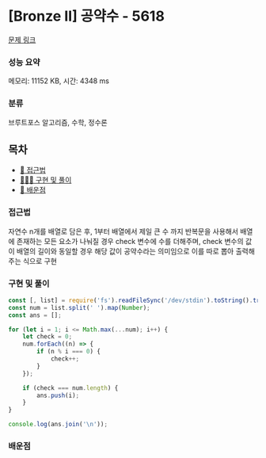 # [Bronze II] 공약수 - 5618

[문제 링크](https://www.acmicpc.net/problem/5618)

### 성능 요약

메모리: 11152 KB, 시간: 4348 ms

### 분류

브루트포스 알고리즘, 수학, 정수론

## 목차

-   [🤔 접근법](#접근법)
-   [👨🏻‍💻 구현 및 풀이](#구현-및-풀이)
-   [🫢 배운점](#배운점)

### 접근법

자연수 n개를 배열로 담은 후, 1부터 배열에서 제일 큰 수 까지 반복문을 사용해서 배열에 존재하는 모든 요소가 나눠질 경우 check 변수에 수를 더해주며, check 변수의 값이 배열의 길이와 동일할 경우 해당 값이 공약수라는 의미임으로 이를 따로 뽑아 출력해주는 식으로 구현

### 구현 및 풀이

```javascript
const [, list] = require('fs').readFileSync('/dev/stdin').toString().trim().split('\n');
const num = list.split(' ').map(Number);
const ans = [];

for (let i = 1; i <= Math.max(...num); i++) {
    let check = 0;
    num.forEach((n) => {
        if (n % i === 0) {
            check++;
        }
    });

    if (check === num.length) {
        ans.push(i);
    }
}

console.log(ans.join('\n'));
```

### 배운점
